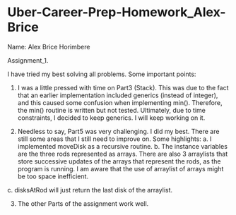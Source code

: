 # Uber-Career-Prep-Homework_Alex-Brice

Name: Alex Brice Horimbere

Assignment_1.

I have tried my best solving all problems. Some important points:

1. I was a little pressed with time on Part3 (Stack). This was due to the fact 
that an earlier implementation included generics (instead of integer), 
and this caused some confusion when implementing min(). 
Therefore, the min() routine is written but not tested. Ultimately, due to time constraints,
I decided to keep generics. I will keep working on it. 

2. Needless to say, Part5 was very challenging. I did my best. There are still some 
areas that I still need to improve on. 
Some highlights:
a. I implemented moveDisk as a recursive routine.
b. The instance variables are the three rods represented as arrays.
   There are also 3 arraylists that store successive updates of the 
   arrays that represent the rods, as the program is running. 
   I am aware that the use of arraylist of arrays might be too space
   inefficient. 
  
 c. disksAtRod will just return the last disk of the arraylist. 
 
 3. The other Parts of the assignment work well. 
